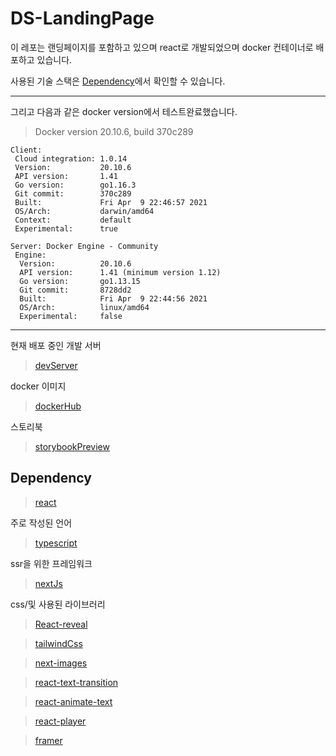 # DS-LandingPage

이 레포는 랜딩페이지를 포함하고 있으며 react로 개발되었으며 docker 컨테이너로 배포하고 있습니다.

사용된 기술 스택은 [Dependency](#Dependency)에서 확인할 수 있습니다.

---

그리고 다음과 같은 docker version에서 테스트완료했습니다.

> Docker version 20.10.6, build 370c289

```
Client:
 Cloud integration: 1.0.14
 Version:           20.10.6
 API version:       1.41
 Go version:        go1.16.3
 Git commit:        370c289
 Built:             Fri Apr  9 22:46:57 2021
 OS/Arch:           darwin/amd64
 Context:           default
 Experimental:      true

Server: Docker Engine - Community
 Engine:
  Version:          20.10.6
  API version:      1.41 (minimum version 1.12)
  Go version:       go1.13.15
  Git commit:       8728dd2
  Built:            Fri Apr  9 22:44:56 2021
  OS/Arch:          linux/amd64
  Experimental:     false

```

---

현재 배포 중인 개발 서버

> [devServer][devserverlink]

docker 이미지

> [dockerHub][dockerhublink]

스토리북

> [storybookPreview][storybookpreviewlink]

## Dependency

> [react][reactlink]

주로 작성된 언어

> [typescript][typescriptlink]

ssr을 위한 프레임워크

> [nextJs][nextjslink]

css/및 사용된 라이브러리

> [React-reveal][react-reveal-link]

> [tailwindCss][tailwindcsslink]

> [next-images][next-imageslink]

> [react-text-transition][react-text-transitionlink]

> [react-animate-text][react-animate-textlink]

> [react-player][react-playerlink]

> [framer][framerlink]

[reactlink]: https://reactjs.org/
[react-reveal-link]: https://www.react-reveal.com/
[tailwindcsslink]: https://tailwindcss.com/
[typescriptlink]: https://www.typescriptlang.org/
[nextjslink]: https://nextjs.org/
[golanglink]: https://golang.org/
[next-imageslink]: https://github.com/twopluszero/next-images
[storybookpreviewlink]: https://aglide100.github.io/DS-LandingPage/
[devserverlink]: http://146.56.166.229
[react-text-transitionlink]: https://github.com/WinterCore/react-text-transition
[react-animate-textlink]: https://github.com/prztrz/react-animate-text
[dockerhublink]: https://hub.docker.com/r/aglide100/ds-landing-page
[react-playerlink]: https://github.com/CookPete/react-player
[framerlink]: https://www.framer.com/
